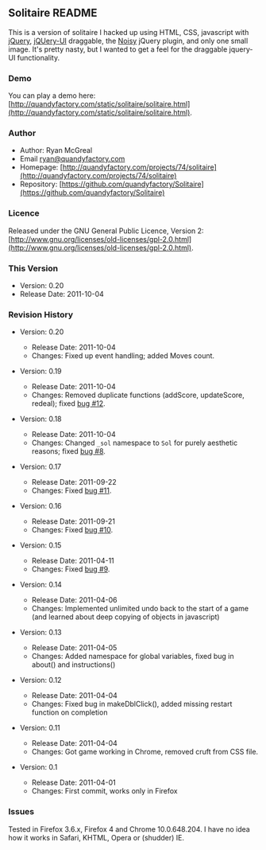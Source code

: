 ## Solitaire README

This is a version of solitaire I hacked up using HTML, CSS, javascript with [jQuery](http://jquery.com), [jQUery-UI](http://jqueryui.com/) draggable, the [Noisy](https://github.com/DanielRapp/Noisy) jQuery plugin, and only one small image. It's pretty nasty, but I wanted to get a feel for the draggable jquery-UI functionality. 

### Demo

You can play a demo here: [http://quandyfactory.com/static/solitaire/solitaire.html](http://quandyfactory.com/static/solitaire/solitaire.html).

### Author

* Author: Ryan McGreal
* Email [ryan@quandyfactory.com](mailto:ryan@quandyfactory.com)
* Homepage: [http://quandyfactory.com/projects/74/solitaire](http://quandyfactory.com/projects/74/solitaire)
* Repository: [https://github.com/quandyfactory/Solitaire](https://github.com/quandyfactory/Solitaire)

### Licence

Released under the GNU General Public Licence, Version 2: [http://www.gnu.org/licenses/old-licenses/gpl-2.0.html](http://www.gnu.org/licenses/old-licenses/gpl-2.0.html).

### This Version

* Version: 0.20
* Release Date: 2011-10-04

### Revision History

* Version: 0.20
    * Release Date: 2011-10-04
    * Changes: Fixed up event handling; added Moves count.

* Version: 0.19
    * Release Date: 2011-10-04
    * Changes: Removed duplicate functions (addScore, updateScore, redeal); fixed [bug #12](https://github.com/quandyfactory/Solitaire/issues/12).

* Version: 0.18
    * Release Date: 2011-10-04
    * Changes: Changed `_sol` namespace to `Sol` for purely aesthetic reasons; fixed [bug #8](https://github.com/quandyfactory/Solitaire/issues/8).

* Version: 0.17
    * Release Date: 2011-09-22
    * Changes: Fixed [bug #11](https://github.com/quandyfactory/Solitaire/issues/11).

* Version: 0.16
    * Release Date: 2011-09-21
    * Changes: Fixed [bug #10](https://github.com/quandyfactory/Solitaire/issues/10).

* Version: 0.15
    * Release Date: 2011-04-11
    * Changes: Fixed [bug #9](https://github.com/quandyfactory/Solitaire/issues/9).

* Version: 0.14
    * Release Date: 2011-04-06
    * Changes: Implemented unlimited undo back to the start of a game (and learned about deep copying of objects in javascript)

* Version: 0.13
    * Release Date: 2011-04-05
    * Changes: Added namespace for global variables, fixed bug in about() and instructions()

* Version: 0.12
    * Release Date: 2011-04-04
    * Changes: Fixed bug in makeDblClick(), added missing restart function on completion

* Version: 0.11
    * Release Date: 2011-04-04
    * Changes: Got game working in Chrome, removed cruft from CSS file.

* Version: 0.1
    * Release Date: 2011-04-01
    * Changes: First commit, works only in Firefox

### Issues

Tested in Firefox 3.6.x, Firefox 4 and Chrome 10.0.648.204. I have no idea how it works in Safari, KHTML, Opera or (shudder) IE.
